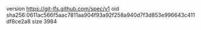version https://git-lfs.github.com/spec/v1
oid sha256:0611ac566f5aac7811aa904f93a92f258a940d7f3d853e996643c411df8ce2a8
size 3984
